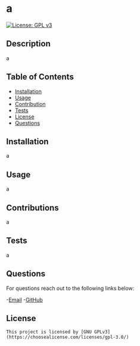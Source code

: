 # a

  [![License: GPL v3](https://img.shields.io/badge/License-GPLv3-blue.svg)](https://www.gnu.org/licenses/gpl-3.0)

  ## Description

  a

  ## Table of Contents
  - [Installation](#installation)
  - [Usage](#usage)
  - [Contribution](#contributions)
  - [Tests](#tests)
  - [License](#license)
  - [Questions](#questions)

  ## Installation
  a

  ## Usage
  a

  ## Contributions
  a
  
  ## Tests
  a

  ## Questions
  For questions reach out to the following links below: 

  -[Email](mailto:a)
  -[GitHub](https://www.github.com/a)

  ## License
    This project is licensed by [GNU GPLv3](https://choosealicense.com/licenses/gpl-3.0/)

  